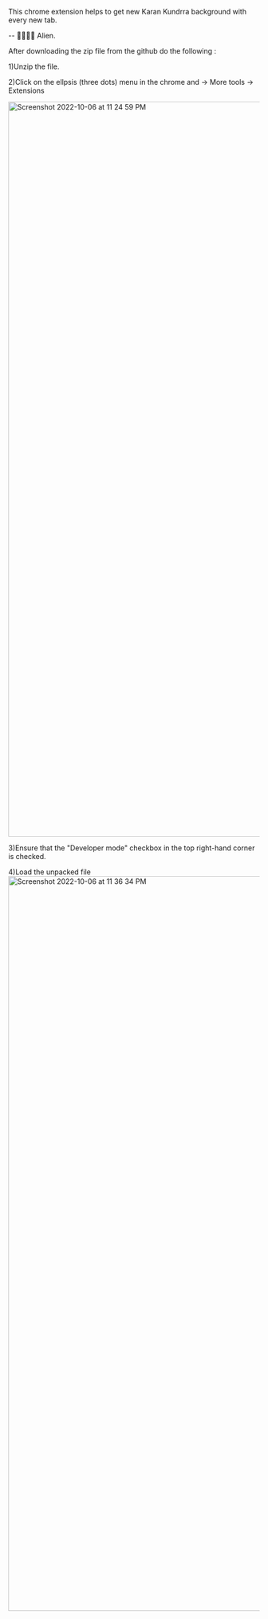 This chrome extension helps to get new Karan Kundrra background with every new tab.

-- 💜💜💜💜 Alien.

After downloading the zip file from the github do the following :


1)Unzip the file.

2)Click on the ellpsis (three dots) menu in the chrome and -> More tools -> Extensions

<img width="1470" alt="Screenshot 2022-10-06 at 11 24 59 PM" src="https://user-images.githubusercontent.com/110467096/194388977-b3990329-8c43-43dc-88e4-98426604485b.png">


3)Ensure that the "Developer mode" checkbox in the top right-hand corner is checked.

4)Load the unpacked file 
<img width="1470" alt="Screenshot 2022-10-06 at 11 36 34 PM" src="https://user-images.githubusercontent.com/110467096/194389038-82a36c96-c4b1-4168-9846-1776ee0a44f4.png">
